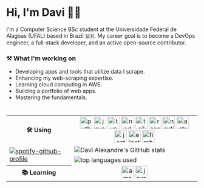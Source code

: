 # Hi, I'm Davi 👋🏻

I'm a Computer Science BSc student at the Universidade Federal de Alagoas (UFAL) based in Brazil 🇧🇷. My career goal is to become a DevOps engineer, a full-stack developer, and an active open-source contributor.

### ⚒️ What I'm working on 

- Developing apps and tools that utilize data I scrape.
- Enhancing my web-scraping expertise.
- Learning cloud computing in AWS.
- Building a portfolio of web apps.
- Mastering the fundamentals.

###

<table align="right">
</tr>
 <tr>
  <th>🛠️ Using</th>
  <td align="center" colspan="2">
   <img src="https://skillicons.dev/icons?i=py" height="32" alt="python logo"  />
  <img src="https://skillicons.dev/icons?i=js" height="32" alt="javascript logo"  />
  <img src="https://skillicons.dev/icons?i=ts" height="32" alt="typescript logo"  />
  <img src="https://skillicons.dev/icons?i=nodejs" height="32" alt="nodejs logo"  />
  <img src="https://skillicons.dev/icons?i=tailwind" height="32" alt="tailwindcss logo"  />
  <img src="https://skillicons.dev/icons?i=react" height="32" alt="react logo"  />
  <img src="https://skillicons.dev/icons?i=nextjs" height="32" alt="nextjs logo"  />
  <img src="https://skillicons.dev/icons?i=astro" height="32" alt="astro logo"  />
  <img src="https://skillicons.dev/icons?i=jest" height="32" alt="jest logo"  />
  <img src="https://skillicons.dev/icons?i=electron" height="32" alt="electron logo"  />
  <img src="https://skillicons.dev/icons?i=firebase" height="32" alt="firebase logo"  />
  </td>
 </tr>
<tr></tr>
 <tr>
  <td rowspan="3">
<a href="https://spotify-github-profile.kittinanx.com/api/view.svg?uid=eertlmontag&redirect=true" target="_blank">
    <img src="https://spotify-github-profile.kittinanx.com/api/view?uid=eertlmontag&cover_image=true&theme=default&show_offline=true&background_color=0d1117&interchange=true&bar_color_cover=true" alt="spotify-github-profile" />
</a>
  </td>
  <td colspan="2">
    <img src="https://github-readme-stats.vercel.app/api?username=ddeltree&show_icons=true&theme=shadow_green&bg_color=00000000&text_color=777777ff&hide_border=true" alt="Davi Alexandre's GitHub stats" />
  </td>
 </tr>
 <tr></tr>
 <tr>
  <td colspan="3">
    <img src="https://github-readme-stats.vercel.app/api/top-langs/?username=ddeltree&layout=compact&theme=shadow_green&exclude_repo=cpt&hide_border=true&text_color=777777ff&bg_color=00000000" alt="top languages used"/>
  </td>
 </tr>
 <tr></tr>
 <tr>
  <th>📚 Learning</th>
  <td align="center" colspan="2">
  <img src="https://skillicons.dev/icons?i=aws" height="32" alt="amazonwebservices logo"  />
  <img src="https://skillicons.dev/icons?i=java" height="32" alt="java logo"  />
  </td>
 </tr>
</table>
